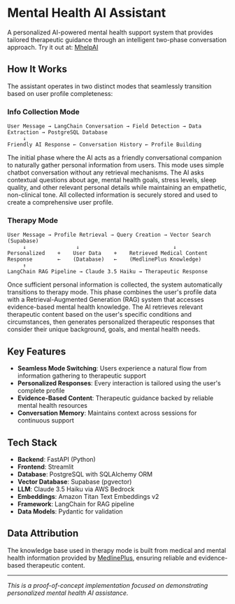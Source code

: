 # Mental Health AI Assistant

A personalized AI-powered mental health support system that provides tailored therapeutic guidance through an intelligent two-phase conversation approach.
Try it out at: [MhelpAI](https://mental-health-ai-assistant-protoype.vercel.app)

## How It Works

The assistant operates in two distinct modes that seamlessly transition based on user profile completeness:

### Info Collection Mode

```
User Message → LangChain Conversation → Field Detection → Data Extraction → PostgreSQL Database
     ↓
Friendly AI Response ← Conversation History ← Profile Building
```

The initial phase where the AI acts as a friendly conversational companion to naturally gather personal information from users. This mode uses simple chatbot conversation without any retrieval mechanisms. The AI asks contextual questions about age, mental health goals, stress levels, sleep quality, and other relevant personal details while maintaining an empathetic, non-clinical tone. All collected information is securely stored and used to create a comprehensive user profile.

### Therapy Mode

```
User Message → Profile Retrieval → Query Creation → Vector Search (Supabase)
     ↓                ↓                              ↓
Personalized    +    User Data    +    Retrieved Medical Content
Response        ←    (Database)   ←    (MedlinePlus Knowledge)
     ↑
LangChain RAG Pipeline → Claude 3.5 Haiku → Therapeutic Response
```

Once sufficient personal information is collected, the system automatically transitions to therapy mode. This phase combines the user's profile data with a Retrieval-Augmented Generation (RAG) system that accesses evidence-based mental health knowledge. The AI retrieves relevant therapeutic content based on the user's specific conditions and circumstances, then generates personalized therapeutic responses that consider their unique background, goals, and mental health needs.

## Key Features

- **Seamless Mode Switching**: Users experience a natural flow from information gathering to therapeutic support
- **Personalized Responses**: Every interaction is tailored using the user's complete profile
- **Evidence-Based Content**: Therapeutic guidance backed by reliable mental health resources
- **Conversation Memory**: Maintains context across sessions for continuous support

## Tech Stack

- **Backend**: FastAPI (Python)
- **Frontend**: Streamlit
- **Database**: PostgreSQL with SQLAlchemy ORM
- **Vector Database**: Supabase (pgvector)
- **LLM**: Claude 3.5 Haiku via AWS Bedrock
- **Embeddings**: Amazon Titan Text Embeddings v2
- **Framework**: LangChain for RAG pipeline
- **Data Models**: Pydantic for validation

## Data Attribution

The knowledge base used in therapy mode is built from medical and mental health information provided by [MedlinePlus](https://medlineplus.gov/), ensuring reliable and evidence-based therapeutic content.

---

*This is a proof-of-concept implementation focused on demonstrating personalized mental health AI assistance.*

